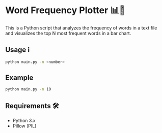 # Word Frequency Plotter 📊📝

This is a Python script that analyzes the frequency of words in a text file and visualizes the top N most frequent words in a bar chart.

## Usage ℹ️

```bash
python main.py -n <number>
```

## Example

```bash
python main.py -n 10
```

## Requirements 🛠️

- Python 3.x
- Pillow (PIL)